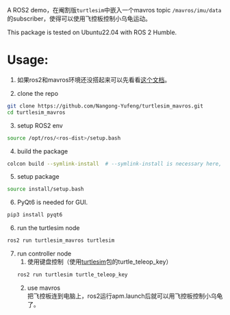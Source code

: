 A ROS2 demo，在阉割版`turtlesim`中嵌入一个mavros topic `/mavros/imu/data`的subscriber，使得可以使用飞控板控制小乌龟运动。

This package is tested on Ubuntu22.04 with ROS 2 Humble.

# Usage:
1. 如果ros2和mavros环境还没搭起来可以先看看[这个文档](https://docs.qq.com/doc/DVHJaS09YeVJyZ2Fl)。

2. clone the repo
```bash
git clone https://github.com/Nangong-Yufeng/turtlesim_mavros.git
cd turtlesim_mavros
```

3. setup ROS2 env
```bash
source /opt/ros/<ros-dist>/setup.bash
```

4. build the package
```bash
colcon build --symlink-install  # --symlink-install is necessary here, or turtle image can not be found.
```

5. setup package
```bash
source install/setup.bash
```

6. PyQt6 is needed for GUI.
```bash
pip3 install pyqt6
```

6. run the turtlesim node
```bash
ros2 run turtlesim_mavros turtlesim
```

7. run controller node  
    1. 使用键盘控制（使用[turtlesim](https://docs.ros.org/en/humble/Tutorials/Beginner-CLI-Tools/Introducing-Turtlesim/Introducing-Turtlesim.html#use-turtlesim)包的turtle_teleop_key）
    ```bash
    ros2 run turtlesim turtle_teleop_key
    ```
    2. use mavros  
    把飞控板连到电脑上，ros2运行apm.launch后就可以用飞控板控制小乌龟了。

